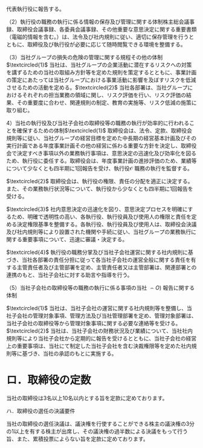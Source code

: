 代表執行役に報告する。

（2）執行役の職務の執行に係る情報の保存及び管理に関する体制株主総会議事録、取締役会議事録、各委員会議事録、その他重要な意思決定に関する重要書類（電磁的情報を含む。）は、法令及び社内規則に従い、適切に保存管理を行うとともに、取締役及び執行役が必要に応じて随時閲覧できる環境を整備する。

（3）当社グループの損失の危険の管理に関する規程その他の体制$\textcircled{1}$ 当社は、当社グループの企業活動に潜在するリスクへの対策を講ずるための当社の取組み方針等を定めた規則を策定するとともに、事業計画の策定にあたっては当社グループにおける事業活動に影響を及ぼすリスクを低減させるための活動を定める。$\textcircled{2}$ 当社各部署は、当社グループにおけるそれぞれの担当業務の領域に関し、リスク評価を行い、リスク評価の結果、その重要度に合わせ、関連規則の制定、教育の実施等、リスク低減の施策に取り組む。

4）当社の執行役及び当社子会社の取締役等の職務の執行が効率的に行われることを確保するための体制$\textcircled{1}$ 取締役会は、法令、定款、取締役会規則等に従い、当社グループの経営目標を定めた中長期の経営基本計画及びその実行計画である年度事業計画その他の経営に係わる重要な方針を決定し、取締役会で決定すべき事項以外の業務執行事項は、意思決定の迅速化及び効率化を図るため、執行役に委任する。取締役会は、年度事業計画の進捗評価のため、業績等について少なくとも四半期に1回報告を受け、執行役$\mathcal { O }$ 職務の執行を監督する。

$\textcircled{2}$ 取締役会は、執行役の権限、責任の分配を適正に決定する。また、その業務執行状況等について、執行役から少なくとも四半期に1回報告を受ける。

$\textcircled{3}$ 社内意思決定の迅速化を図り、意思決定プロセスを明確にするため、明確で透明性の高い、各執行役、執行役員及び使用人の権限と責任を定める決定権限基準を整備する。各執行役、執行役員及び使用人は、取締役会決議及び社内規則等により設置された機関や手続に従い、当社グループの業務執行に関する重要事項について、迅速に審議・決定する。

$\textcircled{4}$ 執行役の職務分掌及び当社子会社運営に関する社内規則に基づき、当社各部署の責任分担に従って各当社子会社の運営全般に関する責任を有する主管責任者及び主管部署を定め、主管責任者又は主管部署は、関連部署との連携のもと、当社子会社に対する助言や指導を行う。

（5）当社子会社の取締役等の職務の執行に係る事項の当社 $\frown O )$ 報告に関する体制

$\textcircled{1}$ 当社は、当社子会社の運営に関する社内規則等を整備し、当社子会社の管理対象事項、管理方法及び当社管理部署を定め、管理対象部署は、当社子会社の取締役等から管理対象事項に関する必要な連絡等を受ける。  
$\textcircled{2}$ 当社は、当社子会社の財務状況及び業績について、当社社内規則等により当社子会社から定期的に報告を受けるとともに、当社子会社の経営上の重要事項は、当社にて制定した当社子会社を含む決裁権限等を定めた社内規則等に基づき、当社の承認のもとに実施する。

# ロ．取締役の定数

当社の取締役は3名以上10名以内とする旨を定款に定めております。

ハ．取締役の選任の決議要件

当社の取締役の選任決議は、議決権を行使することができる株主の議決権の3分の1以上を有する株主が出席し、その議決権の過半数による決議をもって行う旨、また、累積投票によらない旨を定款に定めております。
